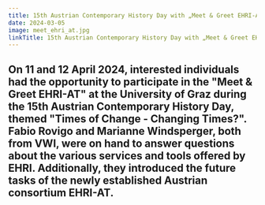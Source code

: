 ```yaml
---
title: 15th Austrian Contemporary History Day with „Meet & Greet EHRI-AT“ 
date: 2024-03-05
image: meet_ehri_at.jpg
linkTitle: 15th Austrian Contemporary History Day with „Meet & Greet EHRI-AT“ 
---
```

On 11 and 12 April 2024, interested individuals had the opportunity to participate in the "Meet & Greet EHRI-AT" at the University of Graz during the 15th Austrian Contemporary History Day, themed "Times of Change - Changing Times?". Fabio Rovigo and Marianne Windsperger, both from VWI, were on hand to answer questions about the various services and tools offered by EHRI. Additionally, they introduced the future tasks of the newly established Austrian consortium EHRI-AT.
---
